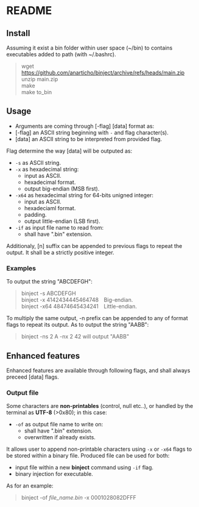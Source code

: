 # README

## Install
Assuming it exist a bin folder within user space (~/bin) to contains executables added to path (with ~/.bashrc).

> wget https://github.com/anarticho/binject/archive/refs/heads/main.zip <br>
> unzip main.zip <br>
> make <br>
> make to_bin <br>

## Usage
- Arguments are coming through [-flag] [data] format as:
- [-flag] an ASCII string beginning with `-` and flag character(s).
- [data] an ASCII string to be interpreted from provided flag.
    
Flag determine the way [data] will be outputed as:
- `-s` as ASCII string.
- `-x` as hexadecimal string:
    - input as ASCII.
    - hexadecimal format.
    - output big-endian (MSB first).
- `-x64` as hexadecimal string for 64-bits unigned integer:
    - input as ASCII.
    - hexadeciaml format.
    - padding. 
    - output little-endian (LSB first).
- `-if` as input file name to read from:
    - shall have ".bin" extension.

Additionaly, [n] suffix can be appended to previous flags to repeat the output. It shall be a strictly positive integer.

### Examples
To output the string "ABCDEFGH":
> binject -s ABCDEFGH <br>
> binject -x 4142434445464748&emsp;Big-endian. <br>
> binject -x64 48474645434241&emsp;Little-endian. <br>

To multiply the same output, -n prefix can be appended to any of format flags to repeat its output. As to output the string "AABB":
> binject -ns 2 A -nx 2 42      will output "AABB"

## Enhanced features
Enhanced features are available through following flags, and shall always preceed [data] flags.

### Output file
Some characters are **non-printables** (control, null etc..), or handled by the terminal as **UTF-8** (>0x80); in this case: 
- `-of` as output file name to write on:
    - shall have ".bin" extension. 
    - overwritten if already exists.

It allows user to append non-printable characters using `-x` or `-x64` flags to be stored within a binary file. Produced file can be used for both:
- input file within a new **binject** command using `-if` flag.
- binary injection for executable.

As for an example:
> binject -of *file_name.bin* -x 0001028082DFFF